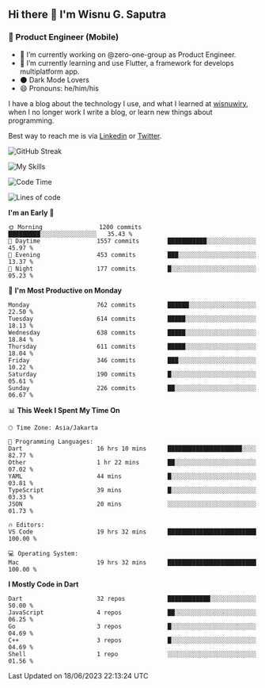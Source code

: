 ## Hi there 👋 I'm Wisnu G. Saputra

### :mobile_phone_off: Product Engineer (Mobile)

- 🔭 I’m currently working on @zero-one-group as Product Engineer.
- 🌱 I’m currently learning and use Flutter, a framework for develops multiplatform app.
- 🌑 Dark Mode Lovers
- 😄 Pronouns: he/him/his

I have a blog about the technology I use, and what I learned at [wisnuwiry](https://wisnuwiry.space/), when I no longer work I write a blog, or learn new things about programming.

Best way to reach me is via [Linkedin](https://www.linkedin.com/in/wisnu-saputra/) or [Twitter](https://twitter.com/wisnuwiry).

![GitHub Streak](https://streak-stats.demolab.com?user=wisnuwiry&theme=dark&hide_border=true)

![My Skills](https://skillicons.dev/icons?i=dart,flutter,kotlin,swift,go,js,css,neovim,git,linux&perline=5)

<!--START_SECTION:waka-->
![Code Time](http://img.shields.io/badge/Code%20Time-530%20hrs%208%20mins-blue)

![Lines of code](https://img.shields.io/badge/From%20Hello%20World%20I%27ve%20Written-4.6%20million%20lines%20of%20code-blue)

**I'm an Early 🐤** 

```text
🌞 Morning                1200 commits        █████████░░░░░░░░░░░░░░░░   35.43 % 
🌆 Daytime                1557 commits        ███████████░░░░░░░░░░░░░░   45.97 % 
🌃 Evening                453 commits         ███░░░░░░░░░░░░░░░░░░░░░░   13.37 % 
🌙 Night                  177 commits         █░░░░░░░░░░░░░░░░░░░░░░░░   05.23 % 
```
📅 **I'm Most Productive on Monday** 

```text
Monday                   762 commits         ██████░░░░░░░░░░░░░░░░░░░   22.50 % 
Tuesday                  614 commits         █████░░░░░░░░░░░░░░░░░░░░   18.13 % 
Wednesday                638 commits         █████░░░░░░░░░░░░░░░░░░░░   18.84 % 
Thursday                 611 commits         █████░░░░░░░░░░░░░░░░░░░░   18.04 % 
Friday                   346 commits         ███░░░░░░░░░░░░░░░░░░░░░░   10.22 % 
Saturday                 190 commits         █░░░░░░░░░░░░░░░░░░░░░░░░   05.61 % 
Sunday                   226 commits         ██░░░░░░░░░░░░░░░░░░░░░░░   06.67 % 
```


📊 **This Week I Spent My Time On** 

```text
🕑︎ Time Zone: Asia/Jakarta

💬 Programming Languages: 
Dart                     16 hrs 10 mins      █████████████████████░░░░   82.77 % 
Other                    1 hr 22 mins        ██░░░░░░░░░░░░░░░░░░░░░░░   07.02 % 
YAML                     44 mins             █░░░░░░░░░░░░░░░░░░░░░░░░   03.81 % 
TypeScript               39 mins             █░░░░░░░░░░░░░░░░░░░░░░░░   03.33 % 
JSON                     20 mins             ░░░░░░░░░░░░░░░░░░░░░░░░░   01.73 % 

🔥 Editors: 
VS Code                  19 hrs 32 mins      █████████████████████████   100.00 % 

💻 Operating System: 
Mac                      19 hrs 32 mins      █████████████████████████   100.00 % 
```

**I Mostly Code in Dart** 

```text
Dart                     32 repos            ████████████░░░░░░░░░░░░░   50.00 % 
JavaScript               4 repos             ██░░░░░░░░░░░░░░░░░░░░░░░   06.25 % 
Go                       3 repos             █░░░░░░░░░░░░░░░░░░░░░░░░   04.69 % 
C++                      3 repos             █░░░░░░░░░░░░░░░░░░░░░░░░   04.69 % 
Shell                    1 repo              ░░░░░░░░░░░░░░░░░░░░░░░░░   01.56 % 
```




 Last Updated on 18/06/2023 22:13:24 UTC
<!--END_SECTION:waka-->
